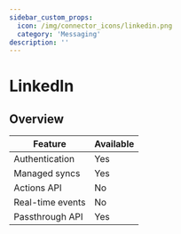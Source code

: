 ```yaml
---
sidebar_custom_props:
  icon: /img/connector_icons/linkedin.png
  category: 'Messaging'
description: ''
---
```


# LinkedIn

## Overview

| Feature                            | Available |
| ---------------------------------- | --------- |
| Authentication                     | Yes       |
| Managed syncs                      | Yes       |
| Actions API                        | No        |
| Real-time events                   | No        |
| Passthrough API                    | Yes       |

